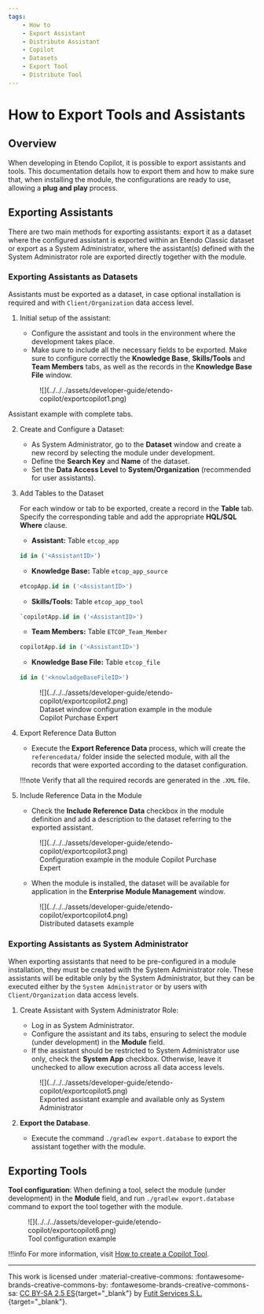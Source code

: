 ```yaml
---
tags:
    - How to
    - Export Assistant
    - Distribute Assistant
    - Copilot
    - Datasets
    - Export Tool
    - Distribute Tool
---
```


# How to Export Tools and Assistants

## Overview

When developing in Etendo Copilot, it is possible to export assistants and tools. This documentation details how to export them and how to make sure that, when installing the module, the configurations are ready to use, allowing a **plug and play** process.

## Exporting Assistants

There are two main methods for exporting assistants: export it as a dataset where the configured assistant is exported within an Etendo Classic dataset or export as a System Administrator, where the assistant(s) defined with the System Administrator role are exported directly together with the module.

### Exporting Assistants as Datasets

Assistants must be exported as a dataset, in case optional installation is required and with `Client/Organization` data access level. 

1. Initial setup of the assistant:
    - Configure the assistant and tools in the environment where the development takes place.
    - Make sure to include all the necessary fields to be exported. Make sure to configure correctly the **Knowledge Base**, **Skills/Tools** and **Team Members** tabs, as well as the records in the **Knowledge Base File** window.

    
    <figure markdown="span">
    ![](../../../assets/developer-guide/etendo-copilot/exportcopilot1.png)
  <figcaption>Assistant example with complete tabs.</figcaption>
</figure>

2. Create and Configure a Dataset:
    - As System Administrator, go to the **Dataset** window and create a new record by selecting the module under development.
    - Define the **Search Key** and **Name** of the dataset.
    - Set the **Data Access Level** to **System/Organization** (recommended for user assistants).

3. Add Tables to the Dataset

    For each window or tab to be exported, create a record in the **Table** tab. Specify the corresponding table and add the appropriate **HQL/SQL Where** clause.

    - **Assistant:** Table `etcop_app` 
    ```sql title="Where Clause"
    id in ('<AssistantID>')
    ```
    - **Knowledge Base:** Table `etcop_app_source`
    ```sql title="Where Clause"
    etcopApp.id in ('<AssistantID>')
    ```
    - **Skills/Tools:** Table `etcop_app_tool`
    ```sql title="Where Clause"
    `copilotApp.id in ('<AssistantID>')
    ```
    - **Team Members:** Table `ETCOP_Team_Member`
    ```sql title="Where Clause"
    copilotApp.id in ('<AssistantID>')
    ```
    - **Knowledge Base File:** Table `etcop_file`
    ```sql title="Where Clause"
    id in ('<knowladgeBaseFileID>')
    ```
    
    <figure markdown="span">
    ![](../../../assets/developer-guide/etendo-copilot/exportcopilot2.png)
    <figcaption>Dataset window configuration example in the module Copilot Purchase Expert</figcaption>
    </figure>

4. Export Reference Data Button
    - Execute the **Export Reference Data** process, which will create the `referencedata/` folder inside the selected module, with all the records that were exported according to the dataset configuration. 

    !!!note
        Verify that all the required records are generated in the `.XML` file.


5. Include Reference Data in the Module
    - Check the **Include Reference Data** checkbox in the module definition and add a description to the dataset referring to the exported assistant.

    <figure markdown="span">
    ![](../../../assets/developer-guide/etendo-copilot/exportcopilot3.png)
    <figcaption>Configuration example in the module Copilot Purchase Expert</figcaption>
    </figure>

    - When the module is installed, the dataset will be available for application in the **Enterprise Module Management** window.

    <figure markdown="span">
    ![](../../../assets/developer-guide/etendo-copilot/exportcopilot4.png)
    <figcaption>Distributed datasets example</figcaption>
    </figure>


### Exporting Assistants as System Administrator

When exporting assistants that need to be pre-configured in a module installation, they must be created with the System Administrator role. These assistants will be editable only by the System Administrator, but they can be executed either by the `System Administrator` or by users with `Client/Organization` data access levels.

1. Create Assistant with System Administrator Role:

    - Log in as System Administrator.
    - Configure the assistant and its tabs, ensuring to select the module (under development) in the **Module** field.
    - If the assistant should be restricted to System Administrator use only, check the **System App** checkbox. Otherwise, leave it unchecked to allow execution across all data access levels.

    <figure markdown="span">
    ![](../../../assets/developer-guide/etendo-copilot/exportcopilot5.png)
    <figcaption>Exported assistant example and available only as System Administrator</figcaption>
    </figure>

2. **Export the Database**.
    - Execute the command `./gradlew export.database` to export the assistant together with the module.

## Exporting Tools

**Tool configuration**: When defining a tool, select the module (under development) in the **Module** field, and run `./gradlew export.database` command to export the tool together with the module.

<figure markdown="span">
![](../../../assets/developer-guide/etendo-copilot/exportcopilot6.png)
<figcaption>Tool configuration example</figcaption>
</figure>

!!!info
    For more information, visit [How to create a Copilot Tool](../how-to-guides/how-to-create-copilot-tools.md).

---
This work is licensed under :material-creative-commons: :fontawesome-brands-creative-commons-by: :fontawesome-brands-creative-commons-sa: [ CC BY-SA 2.5 ES](https://creativecommons.org/licenses/by-sa/2.5/es/){target="_blank"} by [Futit Services S.L.](https://etendo.software){target="_blank"}.